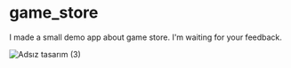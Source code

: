 # game_store

I made a small demo app about game store. I'm waiting for your feedback.

![Adsız tasarım (3)](https://user-images.githubusercontent.com/99330507/182027655-ce40904f-0aed-460e-bcc5-05a66a832bff.jpg)
